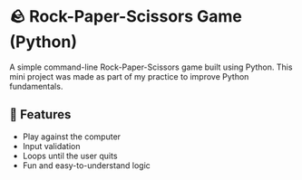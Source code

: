

# 🪨 Rock-Paper-Scissors Game (Python)

A simple command-line Rock-Paper-Scissors game built using Python. This mini project was made as part of my practice to improve Python fundamentals.

## 🚀 Features

- Play against the computer
- Input validation
- Loops until the user quits
- Fun and easy-to-understand logic


